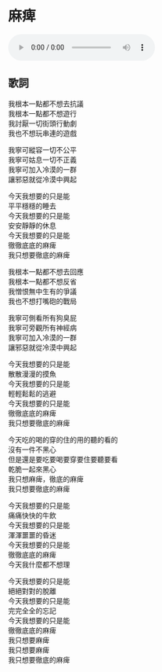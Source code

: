 # 麻痺

<audio src="retard.mp3" controls>
Your browser does not support the audio element.
</audio>

## 歌詞

我根本一點都不想去抗議<br>
我根本一點都不想遊行<br>
我討厭一切街頭行動劇<br>
我也不想玩串連的遊戲

我寧可縱容一切不公平<br>
我寧可姑息一切不正義<br>
我寧可加入冷漠的一群<br>
讓邪惡就從冷漠中興起

今天我想要的只是能<br>
平平穩穩的睡去<br>
今天我想要的只是能<br>
安安靜靜的休息<br>
今天我想要的只是能<br>
徹徹底底的麻痺<br>
我只想要徹底的麻痺

我根本一點都不想去回應<br>
我根本一點都不想反省<br>
我憎恨無中生有的爭議<br>
我也不想打嘴砲的戰局

我寧可側看所有狗臭屁<br>
我寧可旁觀所有神經病<br>
我寧可加入冷漠的一群<br>
讓邪惡就從冷漠中興起

今天我想要的只是能<br>
散散漫漫的摸魚<br>
今天我想要的只是能<br>
輕輕鬆鬆的逃避<br>
今天我想要的只是能<br>
徹徹底底的麻痺<br>
我只想要徹底的麻痺

今天吃的喝的穿的住的用的聽的看的<br>
沒有一件不黑心<br>
但是還是要吃要喝要穿要住要聽要看<br>
乾脆一起來黑心<br>
我只想麻痺，徹底的麻痺<br>
我只想要徹底的麻痺

今天我想要的只是能<br>
痛痛快快的牛飲<br>
今天我想要的只是能<br>
渾渾噩噩的昏迷<br>
今天我想要的只是能<br>
徹徹底底的麻痺<br>
今天我什麼都不想理

今天我想要的只是能<br>
絕絕對對的脫離<br>
今天我想要的只是能<br>
完完全全的忘記<br>
今天我想要的只是能<br>
徹徹底底的麻痺<br>
我只想要麻痺<br>
我只想要麻痺<br>
我只想要徹底的麻痺
